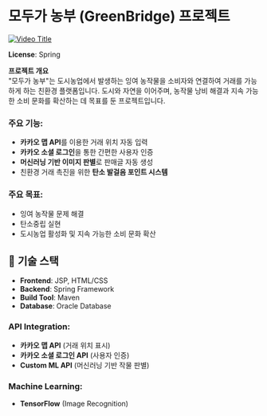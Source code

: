 # 모두가 농부 (GreenBridge) 프로젝트

[![Video Title](https://img.youtube.com/vi/xLhCuZMVs_A/0.jpg)](https://youtu.be/xLhCuZMVs_A?si=6WkgUDWE9H44KAXv)


**License**: Spring

**프로젝트 개요**  
"모두가 농부"는 도시농업에서 발생하는 잉여 농작물을 소비자와 연결하여 거래를 가능하게 하는 친환경 플랫폼입니다. 도시와 자연을 이어주며, 농작물 낭비 해결과 지속 가능한 소비 문화를 확산하는 데 목표를 둔 프로젝트입니다.

### 주요 기능:
- **카카오 맵 API**를 이용한 거래 위치 자동 입력
- **카카오 소셜 로그인**을 통한 간편한 사용자 인증
- **머신러닝 기반 이미지 판별**로 판매글 자동 생성
- 친환경 거래 촉진을 위한 **탄소 발걸음 포인트 시스템**

### 주요 목표:
- 잉여 농작물 문제 해결
- 탄소중립 실현
- 도시농업 활성화 및 지속 가능한 소비 문화 확산

## 🚀 기술 스택

- **Frontend**: JSP, HTML/CSS
- **Backend**: Spring Framework
- **Build Tool**: Maven
- **Database**: Oracle Database

### API Integration:
- **카카오 맵 API** (거래 위치 표시)
- **카카오 소셜 로그인 API** (사용자 인증)
- **Custom ML API** (머신러닝 기반 작물 판별)

### Machine Learning:
- **TensorFlow** (Image Recognition)
